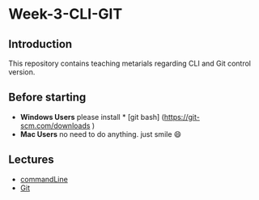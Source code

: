 # Week-3-CLI-GIT
## Introduction
This repository contains teaching metarials regarding CLI and Git control version.
## Before starting
-  **Windows Users**  please install  * [git bash] (https://git-scm.com/downloads )
- **Mac Users** no need to do anything. just smile  :smile:
## Lectures
- [commandLine](https://github.com/livecodingonline/Week-3-CLI-GIT/tree/master/commandLine)
- [Git ](https://github.com/livecodingonline/Week-3-CLI-GIT/tree/master/commandLine)

